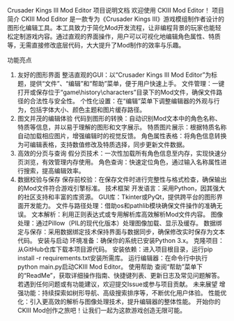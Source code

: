 Crusader Kings III Mod Editor 项目说明文档
欢迎使用 CKIII Mod Editor！
项目简介
CKIII Mod Editor 是一款专为《Crusader Kings III》游戏模组制作者设计的图形化编辑工具。本工具致力于简化Mod开发流程，让非编程背景的玩家也能轻松定制游戏内容。通过直观的界面操作，用户可以可视化地编辑角色属性、特质等，无需直接修改底层代码，大大提升了Mod制作的效率与乐趣。

功能亮点
1. 友好的图形界面
整洁直观的GUI：以“Crusader Kings III Mod Editor”为标题，提供“文件”、“编辑”和“帮助”菜单，便于用户快速上手。
文件管理：一键打开或保存位于“game\history\characters”目录下的Mod文件，确保文件路径的合法性与安全性。
个性化设置：在“编辑”菜单下调整编辑器的外观与行为，包括字体大小、颜色主题和图片缓存路径。
2. 图文并茂的编辑体验
代码到图形的转换：自动识别Mod文本中的角色名称、特质等信息，并以易于理解的图形和文字展示。
特质图片展示：根据特质名称自动加载相应图片，增强编辑时的视觉反馈。
角色属性表格：将角色信息转换为可编辑表格，支持数值修改及特质选择，同步更新文件数据。
3. 高效的分页与查询
假分页技术：一次性加载所有角色信息至内存，实现快速分页浏览，有效管理内存使用。
角色查询：快速定位角色，通过输入名称属性进行搜索，提高编辑效率。
4. 数据校验与保存
保存前校验：在保存文件时进行完整性与格式检查，确保输出的Mod文件符合游戏引擎标准。
技术框架
开发语言：采用Python，因其强大的社区支持和丰富的库资源。
GUI库：Tkinter或PyQt，提供跨平台的图形界面开发能力。
文件与路径处理：借助os和pathlib模块确保文件操作的准确无误。
文本解析：利用正则表达式或专用解析库高效解析Mod文件内容。
图像处理：通过Pillow（PIL的现代化版本）处理图像加载、显示及缓存。
数据绑定与保存：采用数据绑定技术保持界面与数据同步，确保修改实时保存为文本代码。
安装与启动
环境准备：确保你的系统已安装Python 3.x。
克隆项目：从GitHub仓库下载本项目源代码。
安装依赖：进入项目根目录，运行pip install -r requirements.txt安装所需库。
运行编辑器：在命令行中执行python main.py启动CKIII Mod Editor。
使用帮助
查阅“帮助”菜单下的“ReadMe”，获取详细操作指南、快捷键列表、更新日志及常见问题解答。
若遇到任何问题或有功能建议，欢迎提交Issue或参与项目贡献。
未来展望
增强功能：持续探索如树形导航、高级搜索排序等，不断优化用户体验。
性能优化：引入更高效的解析与图像处理技术，提升编辑器的整体性能。
开始你的CKIII Mod创作之旅吧！让我们一起为这款游戏创造无限可能。